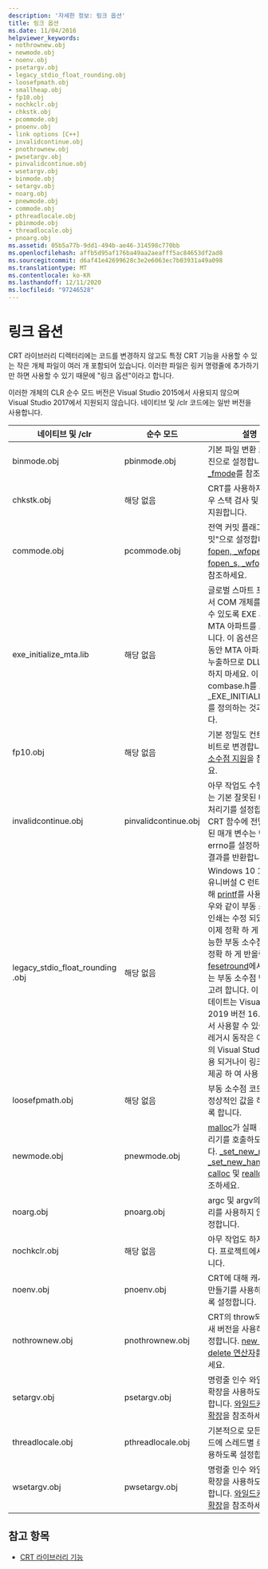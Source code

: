 ```yaml
---
description: '자세한 정보: 링크 옵션'
title: 링크 옵션
ms.date: 11/04/2016
helpviewer_keywords:
- nothrownew.obj
- newmode.obj
- noenv.obj
- psetargv.obj
- legacy_stdio_float_rounding.obj
- loosefpmath.obj
- smallheap.obj
- fp10.obj
- nochkclr.obj
- chkstk.obj
- pcommode.obj
- pnoenv.obj
- link options [C++]
- invalidcontinue.obj
- pnothrownew.obj
- pwsetargv.obj
- pinvalidcontinue.obj
- wsetargv.obj
- binmode.obj
- setargv.obj
- noarg.obj
- pnewmode.obj
- commode.obj
- pthreadlocale.obj
- pbinmode.obj
- threadlocale.obj
- pnoarg.obj
ms.assetid: 05b5a77b-9dd1-494b-ae46-314598c770bb
ms.openlocfilehash: affb5d95af176ba49aa2aeafff5ac84653df2ad8
ms.sourcegitcommit: d6af41e42699628c3e2e6063ec7b03931a49a098
ms.translationtype: MT
ms.contentlocale: ko-KR
ms.lasthandoff: 12/11/2020
ms.locfileid: "97246528"
---
```

# <a name="link-options"></a>링크 옵션

CRT 라이브러리 디렉터리에는 코드를 변경하지 않고도 특정 CRT 기능을 사용할 수 있는 작은 개체 파일이 여러 개 포함되어 있습니다. 이러한 파일은 링커 명령줄에 추가하기만 하면 사용할 수 있기 때문에 "링크 옵션"이라고 합니다.

이러한 개체의 CLR 순수 모드 버전은 Visual Studio 2015에서 사용되지 않으며 Visual Studio 2017에서 지원되지 않습니다. 네이티브 및 /clr 코드에는 일반 버전을 사용합니다.

|네이티브 및 /clr|순수 모드|설명|
|----------------------|---------------|-----------------|
|binmode.obj|pbinmode.obj|기본 파일 변환 모드를 이진으로 설정합니다. [_fmode](../c-runtime-library/fmode.md)를 참조하세요.|
|chkstk.obj|해당 없음|CRT를 사용하지 않는 경우 스택 검사 및 alloca를 지원합니다.|
|commode.obj|pcommode.obj|전역 커밋 플래그를 "커밋"으로 설정합니다. [fopen, _wfopen](../c-runtime-library/reference/fopen-wfopen.md) 및 [fopen_s, _wfopen_s](../c-runtime-library/reference/fopen-s-wfopen-s.md)를 참조하세요.|
|exe_initialize_mta.lib|해당 없음|글로벌 스마트 포인터에서 COM 개체를 사용할 수 있도록 EXE 시작 시 MTA 아파트를 초기화합니다. 이 옵션은 종료하는 동안 MTA 아파트 참조를 누출하므로 DLL에 사용하지 마세요. 이 링크는 combase.h를 포함하고 _EXE_INITIALIZE_MTA를 정의하는 것과 같습니다. |
|fp10.obj|해당 없음|기본 정밀도 컨트롤을 64비트로 변경합니다. [부동 소수점 지원](../c-runtime-library/floating-point-support.md)을 참조하세요.|
|invalidcontinue.obj|pinvalidcontinue.obj|아무 작업도 수행하지 않는 기본 잘못된 매개 변수 처리기를 설정합니다. 즉, CRT 함수에 전달된 잘못된 매개 변수는 단순히 errno를 설정하고 오류 결과를 반환합니다.|
|legacy_stdio_float_rounding .obj|해당 없음|Windows 10 19041 유니버설 C 런타임에 대해 [printf](../c-runtime-library/reference/printf-printf-l-wprintf-wprintf-l.md)를 사용 하는 경우와 같이 부동 소수점 값 인쇄는 수정 되었습니다. 이제 정확 하 게 표현 가능한 부동 소수점 숫자를 정확 하 게 반올림 하 고 [fesetround](../c-runtime-library/reference/fegetround-fesetround2.md)에서 요청 하는 부동 소수점 반올림을 고려 합니다. 이 동작 업데이트는 Visual Studio 2019 버전 16.2 이상에서 사용할 수 있습니다. 레거시 동작은 이전 버전의 Visual Studio에서 사용 되거나이 링크 옵션을 제공 하 여 사용 됩니다.|
|loosefpmath.obj|해당 없음|부동 소수점 코드에서 비정상적인 값을 허용하도록 합니다.|
|newmode.obj|pnewmode.obj|[malloc](../c-runtime-library/reference/malloc.md)가 실패 시 새 처리기를 호출하도록 합니다. [_set_new_mode](../c-runtime-library/reference/set-new-mode.md), [_set_new_handler](../c-runtime-library/reference/set-new-handler.md), [calloc](../c-runtime-library/reference/calloc.md) 및 [realloc](../c-runtime-library/reference/realloc.md)를 참조하세요.|
|noarg.obj|pnoarg.obj|argc 및 argv의 모든 처리를 사용하지 않도록 설정합니다.|
|nochkclr.obj|해당 없음|아무 작업도 하지 않습니다. 프로젝트에서 제거합니다.|
|noenv.obj|pnoenv.obj|CRT에 대해 캐시된 환경 만들기를 사용하지 않도록 설정합니다.|
|nothrownew.obj|pnothrownew.obj|CRT의 throw되지 않는 새 버전을 사용하도록 설정합니다. [new 및 delete 연산자](../cpp/new-and-delete-operators.md)를 참조하세요.|
|setargv.obj|psetargv.obj|명령줄 인수 와일드 카드 확장을 사용하도록 설정합니다. [와일드카드 인수 확장](../c-language/expanding-wildcard-arguments.md)을 참조하세요.|
|threadlocale.obj|pthreadlocale.obj|기본적으로 모든 새 스레드에 스레드별 로캘을 사용하도록 설정합니다.|
|wsetargv.obj|pwsetargv.obj|명령줄 인수 와일드 카드 확장을 사용하도록 설정합니다. [와일드카드 인수 확장](../c-language/expanding-wildcard-arguments.md)을 참조하세요.|

## <a name="see-also"></a>참고 항목

- [CRT 라이브러리 기능](../c-runtime-library/crt-library-features.md)
